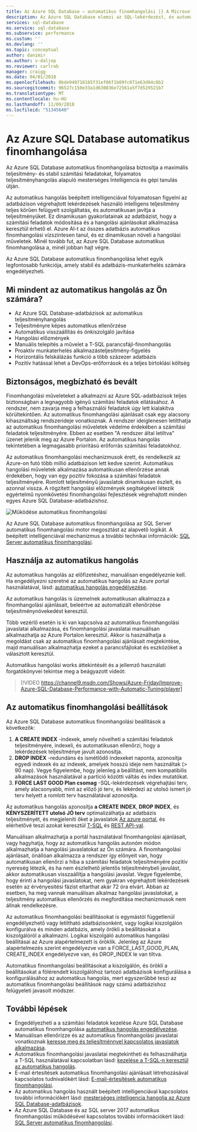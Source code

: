 ```yaml
---
title: Az Azure SQL Database – automatikus finomhangolási |} A Microsoft Docs
description: Az Azure SQL Database elemzi az SQL-lekérdezést, és automatikusan alkalmazkodik felhasználómennyiség kiszolgálására alkalmasak.
services: sql-database
ms.service: sql-database
ms.subservice: performance
ms.custom: ''
ms.devlang: ''
ms.topic: conceptual
author: danimir
ms.author: v-daljep
ms.reviewer: carlrab
manager: craigg
ms.date: 04/01/2018
ms.openlocfilehash: 0bde940718165f31ef06f1b09fc071e63d94c8b2
ms.sourcegitcommit: 96527c150e33a1d630836e72561a5f7d529521b7
ms.translationtype: MT
ms.contentlocale: hu-HU
ms.lasthandoff: 11/09/2018
ms.locfileid: "51345640"
---
```

# <a name="automatic-tuning-in-azure-sql-database"></a>Az Azure SQL Database automatikus finomhangolása

Az Azure SQL Database automatikus finomhangolása biztosítja a maximális teljesítmény- és stabil számítási feladatokat, folyamatos teljesítményhangolás alapuló mesterséges Intelligencia és gépi tanulás útján.

Az automatikus hangolás beépített intelligenciával folyamatosan figyelni az adatbázison végrehajtott lekérdezések használó intelligens teljesítmény teljes körűen felügyelt szolgáltatás, és automatikusan javítja a teljesítményüket. Ez dinamikusan gyakorlatainak az adatbázist, hogy a számítási feladatok módosítása és a hangolási ajánlásokat alkalmazása keresztül érhető el. Azure AI-t az összes adatbázis automatikus finomhangolási vízszintesen tanul, és ez dinamikusan növeli a hangolási műveletek. Minél tovább fut, az Azure SQL Database automatikus finomhangolása a, minél jobban hajt végre.

Az Azure SQL Database automatikus finomhangolása lehet egyik legfontosabb funkciója, amely stabil és adatbázis-munkaterhelés számára engedélyezheti.

## <a name="what-can-automatic-tuning-do-for-you"></a>Mi mindent az automatikus hangolás az Ön számára?

- Az Azure SQL Database-adatbázisok az automatikus teljesítményhangolás
- Teljesítményre képes automatikus ellenőrzése
- Automatikus visszaállítás és önkiszolgáló javítása
- Hangolási előzmények
- Manuális telepítés a művelet a T-SQL parancsfájl-finomhangolás
- Proaktív munkaterhelés alkalmazásteljesítmény-figyelés
- Horizontális felskálázás funkció a több százezer adatbázis
- Pozitív hatással lehet a DevOps-erőforrások és a teljes birtoklási költség

## <a name="safe-reliable-and-proven"></a>Biztonságos, megbízható és bevált

Finomhangolási műveleteket a alkalmazni az Azure SQL-adatbázisok teljes biztonságban a legnagyobb igényű számítási feladatok ellátásához. A rendszer, nem zavarja meg a felhasználói feladatok úgy lett kialakítva körültekintően. Az automatikus finomhangolási ajánlásait csak egy alacsony kihasználtság rendszerideje vonatkoznak. A rendszer ideiglenesen letilthatja az automatikus finomhangolási műveletek védelme érdekében a számítási feladatok teljesítményére. Ebben az esetben "A rendszer által letiltva" üzenet jelenik meg az Azure Portalon. Az automatikus hangolás tekintetében a legmagasabb prioritású erőforrás számítási feladatokhoz.

Az automatikus finomhangolási mechanizmusok érett, és rendelkezik az Azure-on futó több millió adatbázison lett kedve szerint. Automatikus hangolási műveletek alkalmazása automatikusan ellenőrzése annak érdekében, hogy van egy pozitív fokozása a számítási feladatok teljesítményére. Romlott teljesítményű javaslatok dinamikusan észlelt, és azonnal vissza. A rögzített hangolási előzmények segítségével létezik egyértelmű nyomkövetési finomhangolási fejlesztések végrehajtott minden egyes Azure SQL Database-adatbázishoz. 

![Működése automatikus finomhangolási](./media/sql-database-automatic-tuning/how-does-automatic-tuning-work.png)

Az Azure SQL Database automatikus finomhangolása az SQL Server automatikus finomhangolási motor megosztást az alapvető logikát. A beépített intelligenciával mechanizmus a további technikai információk: [SQL Server automatikus finomhangolási](https://docs.microsoft.com/sql/relational-databases/automatic-tuning/automatic-tuning).

## <a name="use-automatic-tuning"></a>Használja az automatikus hangolás

Az automatikus hangolás az előfizetéshez, manuálisan engedélyeznie kell. Ha engedélyezni szeretné az automatikus hangolás az Azure portal használatával, lásd: [automatikus hangolás engedélyezése](sql-database-automatic-tuning-enable.md).

Az automatikus hangolás is üzemelnek automatikusan alkalmazza a finomhangolási ajánlásait, beleértve az automatizált ellenőrzése teljesítménynövekedést keresztül. 

Több vezérlő esetén is ki van kapcsolva az automatikus finomhangolási javaslatai alkalmazása, és finomhangolási javaslatai manuálisan alkalmazhatja az Azure Portalon keresztül. Akkor is használhatja a megoldást csak az automatikus finomhangolási ajánlásait megtekintése, majd manuálisan alkalmazhatja ezeket a parancsfájlokat és eszközöket a választott keresztül. 

Automatikus hangolási works áttekintését és a jellemző használati forgatókönyvei tekintse meg a beágyazott videót:


> [!VIDEO https://channel9.msdn.com/Shows/Azure-Friday/Improve-Azure-SQL-Database-Performance-with-Automatic-Tuning/player]
>

## <a name="automatic-tuning-options"></a>Az automatikus finomhangolási beállítások

Az Azure SQL Database automatikus finomhangolási beállítások a következők:
 1. **A CREATE INDEX** -indexek, amely növelheti a számítási feladatok teljesítményére, indexeli, és automatikusan ellenőrzi, hogy a lekérdezések teljesítménye javult azonosítja.
 2. **DROP INDEX** -redundáns és ismétlődő indexeket naponta, azonosítja egyedi indexek és az indexek, amelyek hosszú ideje nem használtak (> 90 nap). Vegye figyelembe, hogy jelenleg a beállítást, nem kompatibilis alkalmazások használatával a partíció közötti váltás és index mutatókat.
 3. **FORCE LAST GOOD Plan csomag** -SQL-lekérdezések végrehajtási terv, amely alacsonyabb, mint az előző jó terv, és lekérdezi az utolsó ismert jó terv helyett a romlott terv használatával azonosítja.

Az automatikus hangolás azonosítja **a CREATE INDEX**, **DROP INDEX**, és **KÉNYSZERÍTETT utolsó JÓ terv** optimalizálhatja az adatbázis teljesítményét, és megjeleníti őket a javaslatok [Az azure portal](sql-database-advisor-portal.md), és elérhetővé teszi azokat keresztül [T-SQL](https://docs.microsoft.com/sql/t-sql/statements/alter-database-transact-sql-set-options?view=azuresqldb-current) és [REST API-val](https://docs.microsoft.com/rest/api/sql/serverautomatictuning).

Manuálisan alkalmazhatja a portál használatával finomhangolási ajánlásait, vagy hagyhatja, hogy az automatikus hangolás autonóm módon alkalmazhatja a hangolási javaslatokat az Ön számára. A finomhangolási ajánlásait, önállóan alkalmazza a rendszer így előnyeit van, hogy automatikusan ellenőrzi a hiba a számítási feladatok teljesítményére pozitív nyereség létezik, és ha nem észlelhető jelentős teljesítménybeli javulást, akkor automatikusan visszaállítja a hangolási javaslat. Vegye figyelembe, hogy érinti a hangolási javaslatokat, nem gyakran végrehajtott lekérdezések esetén az érvényesítési fázist eltarthat akár 72 óra elvárt. Abban az esetben, ha meg vannak manuálisan alkalmaz hangolási javaslatokat, a teljesítmény automatikus ellenőrzés és megfordítása mechanizmusok nem állnak rendelkezésre.

Az automatikus finomhangolási beállításokat is egymástól függetlenül engedélyezhető vagy letiltható adatbázisonként, vagy logikai kiszolgálón konfigurálva és minden adatbázis, amely örökli a beállításokat a kiszolgálóról a alkalmazni. Logikai kiszolgáló automatikus hangolási beállításai az Azure alapértelmezett is öröklik. Jelenleg az Azure alapértelmezés szerint engedélyezve van a FORCE_LAST_GOOD_PLAN, CREATE_INDEX engedélyezve van, és DROP_INDEX le van tiltva.

Automatikus finomhangolási beállításokat a kiszolgálón, és örökli a beállításokat a fölérendelt kiszolgálóhoz tartozó adatbázisok konfigurálása a konfigurálásához az automatikus hangolás, mert egyszerűbbé teszi az automatikus finomhangolási beállítások nagy számú adatbázishoz felügyeleti javasolt módszer.

## <a name="next-steps"></a>További lépések

- Engedélyezheti a a számítási feladatok kezelése Azure SQL Database automatikus finomhangolása [automatikus hangolás engedélyezése](sql-database-automatic-tuning-enable.md).
- Manuálisan ellenőrizze és az automatikus finomhangolási javaslatai vonatkoznak [keresse meg és teljesítménnyel kapcsolatos javaslatok alkalmazása](sql-database-advisor-portal.md).
- Automatikus finomhangolási javaslatai megtekintheti és felhasználhatja a T-SQL használatával kapcsolatban lásd: [kezelése a T-SQL-n keresztül az automatikus hangolás](https://azure.microsoft.com/blog/automatic-tuning-introduces-automatic-plan-correction-and-t-sql-management/).
- E-mail értesítések automatikus finomhangolási ajánlásait létrehozásával kapcsolatos tudnivalókért lásd: [E-mail-értesítések automatikus finomhangolási](sql-database-automatic-tuning-email-notifications.md).
- Az automatikus hangolás használt beépített intelligenciával kapcsolatos további információkért lásd: [mesterséges intelligencia hangolja az Azure SQL Database-adatbázisok](https://azure.microsoft.com/blog/artificial-intelligence-tunes-azure-sql-databases/).
- Az Azure SQL Database és az SQL server 2017 automatikus finomhangolási működésével kapcsolatos további információkért lásd: [SQL Server automatikus finomhangolási](https://docs.microsoft.com/sql/relational-databases/automatic-tuning/automatic-tuning).
